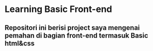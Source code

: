 # Learning Basic Front-end

## Repositori ini berisi project saya mengenai pemahan di bagian front-end termasuk Basic html&css 
